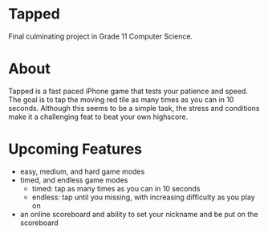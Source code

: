 # Tapped
Final culminating project in Grade 11 Computer Science.
  
# About
Tapped is a fast paced iPhone game that tests your patience and speed. The goal is to tap the moving red tile as many times as you can in 10 seconds. Although this seems to be a simple task, the stress and conditions make it a challenging feat to beat your own highscore.

# Upcoming Features
- easy, medium, and hard game modes
- timed, and endless game modes
  - timed: tap as many times as you can in 10 seconds
  - endless: tap until you missing, with increasing difficulty as you play on
- an online scoreboard and ability to set your nickname and be put on the scoreboard
